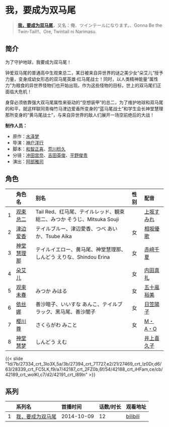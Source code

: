 # 我，要成为双马尾


> <u>**[我，要成为双马尾](http://bgm.tv/subject/92429)**</u>，又名：俺、ツインテールになります。、Gonna Be the Twin-Tail!!、Ore, Twintail ni Narimasu.

## 简介


为了守护地球，我要成为双马尾！

钟爱双马尾的普通高中生观束总二，某日被来自异世界的谜之美少女“朵艾儿”授予力量，变身成幼女形态的双马尾英雄·红马尾战士！同时，以人类精神能量“属性力”为粮食的异世界怪物们也开始出现。作为这些怪物的目标，世上的双马尾们正面临大危机！

身穿必须依靠强大双马尾属性来驱动的“空想装甲”的总二，为了维护地球和双马尾的和平，就这样联同青梅竹马津边爱香所变身的“蓝马尾战士”和学生会长神堂慧理那所变身的“黄马尾战士”，与来自异世界的敌人们展开一场空前绝后的大战！

**制作人员：**
- 原作：[水泽梦](http://bgm.tv/person/15176)
- 导演：[神户洋行](http://bgm.tv/person/3678)
- 脚本：[和智正喜](http://bgm.tv/person/8300)、[荒川稔久](http://bgm.tv/person/74)
- 分镜：[冲田宫奈](http://bgm.tv/person/21168)、[吉田英俊](http://bgm.tv/person/11379)、[平野俊贵](http://bgm.tv/person/528)
- 演出：[阿部雅司](http://bgm.tv/person/867)

## 角色

|     |   角色名   |   别名  | 性别 |  配音  |
|:--- |:------  |:----      |:---  |:--   |
| 1 | [观束总二](http://bgm.tv/character/27334) | Tail Red、红马尾、テイルレッド、観束総二、みつか そうじ、Mitsuka Souji |  | [上坂すみれ](http://bgm.tv/person/7307) |
| 2 | [津边爱香](http://bgm.tv/character/27394) | テイルブルー、津辺愛香、つべ あいか、Tsube Aika | 女 | [相坂優歌](http://bgm.tv/person/13563) |
| 3 | [神堂慧理那](http://bgm.tv/character/27469) | テイルイエロー、黄马尾、神堂慧理那、しんどう えりな、Shindou Erina | 女 | [赤﨑千夏](http://bgm.tv/person/7297) |
| 4 | [朵艾儿](http://bgm.tv/character/28339) |  | 女 | [内田真礼](http://bgm.tv/person/6724) |
| 5 | [观束未春](http://bgm.tv/character/42187) | みつか みはる | 女 | [五十嵐裕美](http://bgm.tv/person/5208) |
| 6 | [依丝娜](http://bgm.tv/character/42188) | 善沙暗子、いいすな あんこ、テイルブラック、黑马尾、善沙闇子 | 女 | [日笠陽子](http://bgm.tv/person/5119) |
| 7 | [樱川尊](http://bgm.tv/character/42189) | さくらがわ みこと | 女 | [M・A・O](http://bgm.tv/person/10887) |
| 8 | [神堂慧梦](http://bgm.tv/character/42191) | しんどう えむ |  | [井上喜久子](http://bgm.tv/person/3945) |

{{< slide "1d/7b/27334_crt_3Io3X,5a/3b/27394_crt_7T727,e2/21/27469_crt_lz0Dr,d6/63/28339_crt_FC5LK,f9/a7/42187_crt_2FZ0b,6f/54/42188_crt_iHFam,ce/cb/42189_crt_wolKl,c7/d2/42191_crt_l89ln" >}}

## 系列

|     |   系列名   |   首播时间  | 话数/时长  | 观看地址 |
|:---  |:------    |:----      |:---       |:---  |
| 1 |[我，要成为双马尾](https://bgm.tv/subject/92429)| 2014-10-09 | 12 | [bilibili](https://www.bilibili.com/bangumi/play/ep6088)  |



